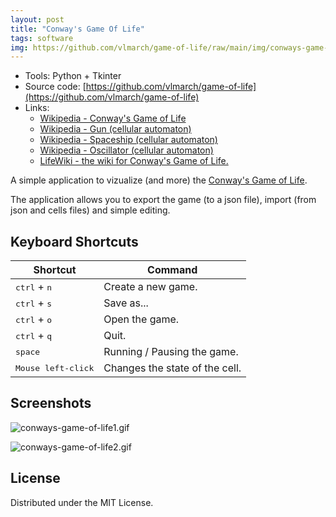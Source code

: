 ```yaml
---
layout: post
title: "Conway's Game Of Life"
tags: software
img: https://github.com/vlmarch/game-of-life/raw/main/img/conways-game-of-life.png
---
```


- Tools: Python + Tkinter
- Source code: [https://github.com/vlmarch/game-of-life](https://github.com/vlmarch/game-of-life)
- Links:
    - [Wikipedia - Conway's Game of Life](https://en.wikipedia.org/wiki/Conway%27s_Game_of_Life)
    - [Wikipedia - Gun (cellular automaton)](https://en.wikipedia.org/wiki/Gun_(cellular_automaton))
    - [Wikipedia - Spaceship (cellular automaton)](https://en.wikipedia.org/wiki/Spaceship_(cellular_automaton))
    - [Wikipedia - Oscillator (cellular automaton)](https://en.wikipedia.org/wiki/Oscillator_(cellular_automaton))
    - [LifeWiki - the wiki for Conway's Game of Life.](https://conwaylife.com/wiki/Main_Page)


A simple application to vizualize (and more) the [Conway's Game of Life](https://en.wikipedia.org/wiki/Conway%27s_Game_of_Life).

The application allows you to export the game (to a json file), import (from json and cells files) and simple editing.

## Keyboard Shortcuts

| Shortcut | Command |
| ------- | -------- |
| <kbd>ctrl</kbd> + <kbd>n</kbd> | Create a new game. |
| <kbd>ctrl</kbd> + <kbd>s</kbd> | Save as... |
| <kbd>ctrl</kbd> + <kbd>o</kbd> | Open the game. |
| <kbd>ctrl</kbd> + <kbd>q</kbd> | Quit. |
| <kbd>space</kbd> | Running / Pausing the game. |
| <kbd>Mouse left-click</kbd> | Changes the state of the cell. |

## Screenshots

![conways-game-of-life1.gif](https://github.com/vlmarch/game-of-life/raw/main/img/conways-game-of-life1.gif)

![conways-game-of-life2.gif](https://github.com/vlmarch/game-of-life/raw/main/img/conways-game-of-life2.gif)


## License

Distributed under the MIT License.

